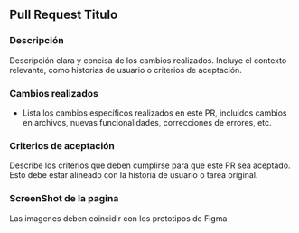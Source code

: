 ## Pull Request Titulo

[Modulo/RFXX/TaskID]: Detalle

### Descripción

Descripción clara y concisa de los cambios realizados. Incluye el contexto relevante, como historias de usuario o criterios de aceptación.

### Cambios realizados

- Lista los cambios específicos realizados en este PR, incluidos cambios en archivos, nuevas funcionalidades, correcciones de errores, etc.

### Criterios de aceptación

Describe los criterios que deben cumplirse para que este PR sea aceptado. Esto debe estar alineado con la historia de usuario o tarea original.


### ScreenShot de la pagina 

Las imagenes deben coincidir con los prototipos de Figma

